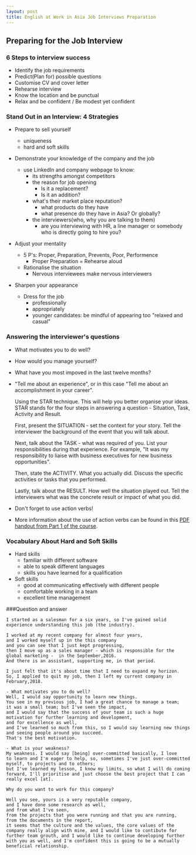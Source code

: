 ```yaml
---
layout: post
title: English at Work in Asia Job Interviews Preparation
---
```


## Preparing for the Job Interview

### 6 Steps to interview success
- Identify the job requirements
- Predict(Plan for) possible questions
- Customise CV and cover letter
- Rehearse interview
- Know the location and be punctual
- Relax and be confident / Be modest yet confident

### Stand Out in an Interview: 4 Strategies
- Prepare to sell yourself
  - uniqueness
  - hard and soft skills

- Demonstrate your knowledge of the company and the job
  - use LinkedIn and company webpage to know:
    - its strengths amongst competitors
    - the reason for job opening
      - Is it a replacement?
      - Is it an addition?
    - what's their market place reputation?
      - what products do they have
      - what presence do they have in Asia? Or globally?
    - the interviewers(who, why you are talking to them)
      - are you interviewing with HR, a line manager or somebody who is directly going to hire you?

- Adjust your mentality
  - 5 P's: Proper, Preparation, Prevents, Poor, Performence
    - Proper Preparation = Rehearse aloud
  - Rationalise the situation
    - Nervous interviewees make nervous interviewers
- Sharpen your appearance
  - Dress for the job
    - professionally
    - appropriately
    - younger candidates: be mindful of appearing too "relaxed and casual"

### Answering the interviewer's questions

- What motivates you to do well?
- How would you manage yourself?
- What have you most impoved in the last twelve months?

- "Tell me about an experience", or in this case "Tell me about an accomplishment in your career".

    Using the STAR technique. This will help you better organise your ideas. STAR stands for the four steps in answering a question - Situation, Task, Activity and Result.

    First, present the SITUATION - set the context for your story. Tell the interviewer the background of the event that you will talk about.

    Next, talk about the TASK - what was required of you. List your responsibilities during that experience.
    For example, "It was my responsibility to liaise with business executives for new business opportunities".

    Then, state the ACTIVITY. What you actually did. Discuss the specific activities or tasks that you performed.

    Lastly, talk about the RESULT. How well the situation played out. Tell the interviewers what was the concrete result or impact of what you did.

- Don't forget to use action verbs!
- More information about the use of action verbs can be found in this [PDF handout from Part 1 of the course](https://prod-edxapp.edx-cdn.org/assets/courseware/v1/83e8f99e4a602abec286ac3bb8ba054a/asset-v1:HKPolyUx+EWA1.2x+3T2017+type@asset+block/1.5_Language_Page_-_Positive_Action_Verbs.pdf).


### Vocabulary About Hard and Soft Skills

- Hard skills
  - familiar with different software
  - able to speak different languages
  - skills you have learned for a qualification
- Soft skills
  - good at communicating effectively with different people
  - comfortable working in a team
  - excellent time management

###Question and answer

    I started as a salesman for a six years, so I've gained solid experience understanding this job (the industry).

    I worked at my recent company for almost four years,
    and I worked myself up in the this company
    and you can see that I just kept progressing,
    then I move up as a sales manager - which is responsible for the global marketing -  in the September,2016.
    And there is an assistant, supporting me, in that period.

    I just felt that it's about time that I need to expand my horizon.
    So, I applied to quit my job, then I left my current company in February,2018.

    - What motivates you to do well?
    Well, I would say opportunity to learn new things.
    You see in my previous job, I had a great chance to manage a team;
    it was a small team; but I've seen the impact,
    and I would say that the success of your team is such a huge motivation for further learning and development,
    and for excellence as well,
    and I've learned so much from this, so I would say learning new things and seeing people around you succeed.
    That's the best motivation.

    - What is your weakness?
    My weakness. I would say [being] over-committed basically, I love
    to learn and I'm eager to help, so, sometimes I've just over-committed
    myself, to projects and to others;
    but I've learned my lesson, I know my limits, so what I will do coming forward, I'll prioritise and just choose the best project that I can really excel [at].

    Why do you want to work for this company?

    Well you see, yours is a very reputable company,
    and I have done some research as well,
    and from what I've seen,
    from the projects that you were running and that you are running,
    from the documents in the report,
    it seems that the culture and the values, the core values of the company really align with mine, and I would like to contibute for further team grouth, and I would like to continue developing further with you as well, and I'm confident this is going to be a mutually beneficial relationship.

